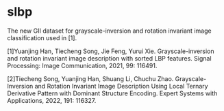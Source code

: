 # slbp
The new GII dataset for grayscale-inversion and rotation invariant image classification used in [1].

[1]Yuanjing Han, Tiecheng Song, Jie Feng, Yurui Xie. Grayscale-inversion and rotation invariant image description with sorted LBP features. Signal Processing: Image Communication, 2021, 99: 116491.

[2]Tiecheng Song, Yuanjing Han, Shuang Li, Chuchu Zhao. Grayscale-Inversion and Rotation Invariant Image Description Using Local Ternary Derivative Pattern with Dominant Structure Encoding. Expert Systems with Applications, 2022, 191: 116327.
